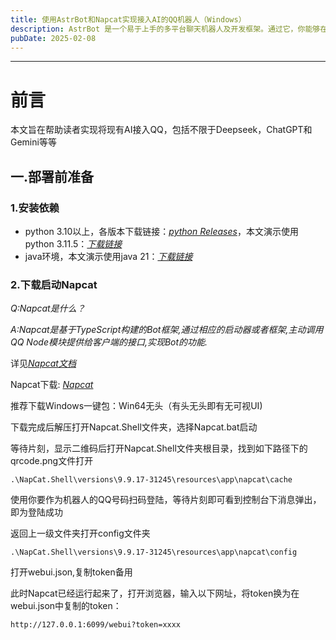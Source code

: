 ```yaml
---
title: 使用AstrBot和Napcat实现接入AI的QQ机器人（Windows）
description: AstrBot 是一个易于上手的多平台聊天机器人及开发框架。通过它，你能够在多种消息平台上部署一个支持大语言模型（LLM）的聊天机器人。并以此实现但不限于 AI 知识库问答、角色扮演、群聊管理、LLM Agent 等功能。
pubDate: 2025-02-08
---
```


------

# 前言

本文旨在帮助读者实现将现有AI接入QQ，包括不限于Deepseek，ChatGPT和Gemini等等

## 一.部署前准备

### 1.安装依赖

- python 3.10以上，各版本下载链接：[*python Releases*](https://www.python.org/downloads/)，本文演示使用python 3.11.5：[*下载链接*](https://www.python.org/downloads/release/python-3115/)
- java环境，本文演示使用java 21：[*下载链接*](https://download.oracle.com/java/21/latest/jdk-21_windows-x64_bin.exe)

### 2.下载启动Napcat

*Q:Napcat是什么？*

*A:Napcat是基于TypeScript构建的Bot框架,通过相应的启动器或者框架,主动调用QQ Node模块提供给客户端的接口,实现Bot的功能.*

详见[*Napcat文档*](https://napneko.github.io/)

Napcat下载: *[Napcat](https://github.com/NapNeko/NapCatQQ/releases)*

推荐下载Windows一键包：Win64无头（有头无头即有无可视UI)

下载完成后解压打开Napcat.Shell文件夹，选择Napcat.bat启动

等待片刻，显示二维码后打开Napcat.Shell文件夹根目录，找到如下路径下的qrcode.png文件打开

```
.\NapCat.Shell\versions\9.9.17-31245\resources\app\napcat\cache
```

使用你要作为机器人的QQ号码扫码登陆，等待片刻即可看到控制台下消息弹出，即为登陆成功

返回上一级文件夹打开config文件夹

```
.\NapCat.Shell\versions\9.9.17-31245\resources\app\napcat\config
```

打开webui.json,复制token备用

此时Napcat已经运行起来了，打开浏览器，输入以下网址，将token换为在webui.json中复制的token：

```html
http://127.0.0.1:6099/webui?token=xxxx
```
